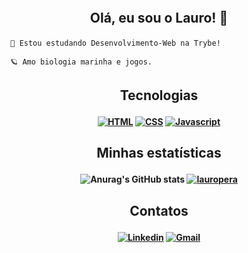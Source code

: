 <h2 align="center">  <br>

Olá, eu sou o Lauro! 🐬
<br>

</h2>

```
  🐧 Estou estudando Desenvolvimento-Web na Trybe!
  
  🪐 Amo biologia marinha e jogos.
```

<h2 align="center">

Tecnologias

</h2>

<h4 align="center">

[![HTML](https://img.shields.io/badge/HTML5-E34F26?style=for-the-badge&logo=html5&logoColor=white)](github.com/lauropera)
[![CSS](https://img.shields.io/badge/CSS3-1572B6?style=for-the-badge&logo=css3&logoColor=white)](github.com/lauropera)
[![Javascript](https://img.shields.io/badge/JavaScript-F7DF1E?style=for-the-badge&logo=javascript&logoColor=black)](github.com/lauropera)

</h4>


<h2 align="center">

Minhas estatísticas

</h2>

<h4 align="center">

![Anurag's GitHub stats](https://github-readme-stats.vercel.app/api?username=lauropera&show_icons=true&theme=github_dark)
[![lauropera](https://github-readme-stats.vercel.app/api/top-langs/?username=lauropera&hide=html&layout=compact=true&theme=github_dark)](https://github.com/lauropera/)

</h4>

<h2 align="center">

Contatos

</h2>

<h4 align="center">
 
[![Linkedin](https://img.shields.io/badge/-Linkedin-blue?style=for-the-badge&logo=Linkedin&logoColor=white&link=https://github.com/lauropera)](https://www.linkedin.com/in/lauro-pereira-sr/)
[![Gmail](https://img.shields.io/badge/Gmail-D14836?style=for-the-badge&logo=gmail&logoColor=white)](mailto:lauropera01@gmail.com)
</h4>
